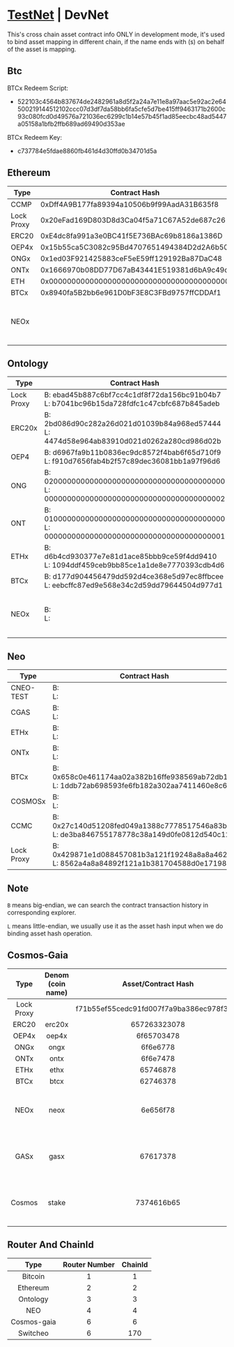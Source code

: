 # [TestNet](README.md) | DevNet

This's cross chain asset contract info ONLY in development mode, it's used to bind asset mapping in different chain, if the name ends with (s) on behalf of the asset is mapping.

## Btc

BTCx Redeem Script: 
- 522103c4564b837674de2482961a8d5f2a24a7e11e8a97aac5e92ac2e64500219144512102ccc07d3df7da58bb6fa5cfe5d7be415ff9463171b2600c93c080fcd0d49576a721036ec6299c1b14e57b45f1ad85eecbc48ad5447a05158a1bfb2ffb689ad69490d353ae

BTCx Redeem Key: 
- c737784e5fdae8860fb461d4d30ffd0b34701d5a

## Ethereum

Type | Contract Hash | Desc
---|---|---
CCMP | 0xDff4A9B177fa89394a10506b9f99AadA31B635f8 |
Lock Proxy | 0x20eFad169D803D8d3Ca04f5a71C67A52de687c26 |
ERC20 | 0xE4dc8fa991a3e0BC41f5E736BAc69b8186a1386D |
OEP4x | 0x15b55ca5C3082c95Bd4707651494384D2d2A6b50 |
ONGx | 0x1ed03F921425883ceF5eE59ff129192Ba87DaC48 |
ONTx | 0x1666970b08DD77D67aB43441E519381d6bA9c49c |
ETH | 0x0000000000000000000000000000000000000000 |
BTCx | 0x8940fa5B2bb6e961D0bF3E8C3FBd9757ffCDDAf1 | 
NEOx |  | not including in the testing framework

## Ontology

Type | Contract Hash | Desc
---|---|---
Lock Proxy | B: ebad45b887c6bf7cc4c1df8f72da156bc91b04b7 </br> L: b7041bc96b15da728fdfc1c47cbfc687b845adeb |
ERC20x | B: 2bd086d90c282a26d021d01039b84a968ed57444 </br> L: 4474d58e964ab83910d021d0262a280cd986d02b |
OEP4 | B: d6967fa9b11b0836ec9dc8572f4bab6f65d710f9 </br> L: f910d7656fab4b2f57c89dec36081bb1a97f96d6 |
ONG | B: 0200000000000000000000000000000000000000 </br> L: 0000000000000000000000000000000000000002 |
ONT | B: 0100000000000000000000000000000000000000 </br> L: 0000000000000000000000000000000000000001 |
ETHx | B: d6b4cd930377e7e81d1ace85bbb9ce59f4dd9410 </br> L: 1094ddf459ceb9bb85ce1a1de8e7770393cdb4d6 |
BTCx | B: d177d904456479dd592d4ce368e5d97ec8ffbcee </br> L: eebcffc87ed9e568e34c2d59dd79644504d977d1 |
NEOx | B:  </br> L: | not including in the testing framework
## Neo

Type | Contract Hash | Desc
---|---|---
CNEO-TEST | B:  </br> L:  |
CGAS | B:  </br> L:  |
ETHx | B:  </br> L:  |
ONTx | B:  </br> L:  |
BTCx | B: 0x658c0e461174aa02a382b16ffe938569ab72db1d </br> L: 1ddb72ab698593fe6fb182a302aa7411460e8c65 |
COSMOSx | B:  </br> L:  |
CCMC | B: 0x27c140d51208fed049a1388c7778517546a83bde  </br> L: de3ba846755178778c38a149d0fe0812d540c127 |
Lock Proxy | B: 0x429871e1d088457081b3a121f19248a8a8a46285 </br> L: 8562a4a8a84892f121a1b381704588d0e1719842 |


## Note 
`B` means big-endian, we can search the contract transaction history in corresponding explorer.

`L` means little-endian, we usually use it as the asset hash input when we do binding asset hash operation.

## Cosmos-Gaia

Type | Denom (coin name) | Asset/Contract Hash | Desc
:-:|:-:|:-:|:-:
Lock Proxy | | f71b55ef55cedc91fd007f7a9ba386ec978f3aa8 |
ERC20 | erc20x | 657263323078 |
OEP4x | oep4x | 6f65703478 |
ONGx | ongx | 6f6e6778 |
ONTx | ontx | 6f6e7478 |
ETHx | ethx | 65746878 |
BTCx | btcx | 62746378 |
NEOx | neox | 6e656f78 | not including in the testing framework
GASx | gasx | 67617378 | not including in the testing framework
Cosmos| stake | 7374616b65 | not including in the testing framework


## Router And ChainId
Type | Router Number | ChainId
:-:|:-:|:-:
Bitcoin | 1 | 1
Ethereum | 2 | 2
Ontology | 3 | 3
NEO | 4 | 4
Cosmos-gaia | 6 | 6
Switcheo | 6 | 170
